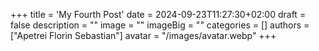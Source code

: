 +++
title = 'My Fourth Post'
date = 2024-09-23T11:27:30+02:00
draft = false
description = ""
image = ""
imageBig = ""
categories = []
authors = ["Apetrei Florin Sebastian"]
avatar = "/images/avatar.webp"
+++
